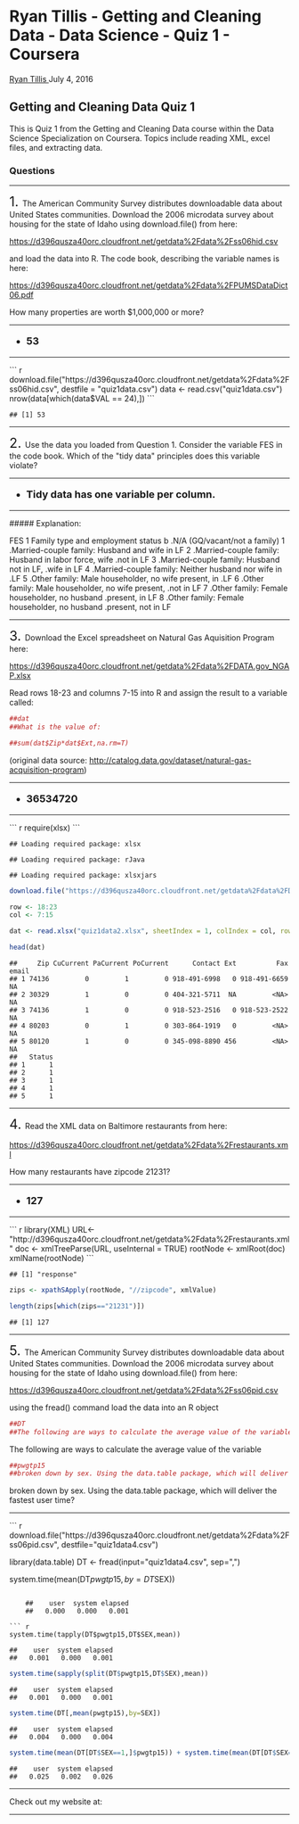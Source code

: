 Ryan Tillis - Getting and Cleaning Data - Data Science - Quiz 1 - Coursera
================
<a href="http://www.ryantillis.com"> Ryan Tillis </a>
July 4, 2016

Getting and Cleaning Data Quiz 1
--------------------------------

This is Quiz 1 from the Getting and Cleaning Data course within the Data Science Specialization on Coursera. Topics include reading XML, excel files, and extracting data.

### Questions

<hr>
<font size="+2">1. </font> The American Community Survey distributes downloadable data about United States communities. Download the 2006 microdata survey about housing for the state of Idaho using download.file() from here:

<https://d396qusza40orc.cloudfront.net/getdata%2Fdata%2Fss06hid.csv>

and load the data into R. The code book, describing the variable names is here:

<https://d396qusza40orc.cloudfront.net/getdata%2Fdata%2FPUMSDataDict06.pdf>

How many properties are worth $1,000,000 or more?

<hr>
<font size="+1"> <b>

-   53

</b> </font>

<hr>
``` r
download.file("https://d396qusza40orc.cloudfront.net/getdata%2Fdata%2Fss06hid.csv", destfile = "quiz1data.csv")
data <- read.csv("quiz1data.csv")
nrow(data[which(data$VAL == 24),])
```

    ## [1] 53

<hr>
<font size="+2">2. </font> Use the data you loaded from Question 1. Consider the variable FES in the code book. Which of the "tidy data" principles does this variable violate?

<hr>
<font size="+1"> <b>

-   Tidy data has one variable per column.

</b> </font>

<hr>
##### Explanation:

FES 1 Family type and employment status b .N/A (GQ/vacant/not a family) 1 .Married-couple family: Husband and wife in LF 2 .Married-couple family: Husband in labor force, wife .not in LF 3 .Married-couple family: Husband not in LF, .wife in LF 4 .Married-couple family: Neither husband nor wife in .LF 5 .Other family: Male householder, no wife present, in .LF 6 .Other family: Male householder, no wife present, .not in LF 7 .Other family: Female householder, no husband .present, in LF 8 .Other family: Female householder, no husband .present, not in LF

<hr>
<font size="+2">3. </font> Download the Excel spreadsheet on Natural Gas Aquisition Program here:

<https://d396qusza40orc.cloudfront.net/getdata%2Fdata%2FDATA.gov_NGAP.xlsx>

Read rows 18-23 and columns 7-15 into R and assign the result to a variable called:

``` r
##dat
##What is the value of:
```

``` r
##sum(dat$Zip*dat$Ext,na.rm=T)
```

(original data source: <http://catalog.data.gov/dataset/natural-gas-acquisition-program>)

<hr>
<font size="+1"> <b>

-   36534720

</b> </font>

<hr>
``` r
require(xlsx)
```

    ## Loading required package: xlsx

    ## Loading required package: rJava

    ## Loading required package: xlsxjars

``` r
download.file("https://d396qusza40orc.cloudfront.net/getdata%2Fdata%2FDATA.gov_NGAP.xlsx", destfile = "quiz1data2.xlsx")

row <- 18:23
col <- 7:15

dat <- read.xlsx("quiz1data2.xlsx", sheetIndex = 1, colIndex = col, rowIndex = row, header = TRUE)

head(dat)
```

    ##     Zip CuCurrent PaCurrent PoCurrent      Contact Ext          Fax email
    ## 1 74136         0         1         0 918-491-6998   0 918-491-6659    NA
    ## 2 30329         1         0         0 404-321-5711  NA         <NA>    NA
    ## 3 74136         1         0         0 918-523-2516   0 918-523-2522    NA
    ## 4 80203         0         1         0 303-864-1919   0         <NA>    NA
    ## 5 80120         1         0         0 345-098-8890 456         <NA>    NA
    ##   Status
    ## 1      1
    ## 2      1
    ## 3      1
    ## 4      1
    ## 5      1

<hr>
<font size="+2">4. </font> Read the XML data on Baltimore restaurants from here:

<https://d396qusza40orc.cloudfront.net/getdata%2Fdata%2Frestaurants.xml>

How many restaurants have zipcode 21231?

<hr>
<font size="+1"> <b>

-   127

</b> </font>

<hr>
``` r
library(XML)
URL<-"http://d396qusza40orc.cloudfront.net/getdata%2Fdata%2Frestaurants.xml"
doc <- xmlTreeParse(URL, useInternal = TRUE)
rootNode <- xmlRoot(doc)
xmlName(rootNode)
```

    ## [1] "response"

``` r
zips <- xpathSApply(rootNode, "//zipcode", xmlValue)

length(zips[which(zips=="21231")])
```

    ## [1] 127

<hr>
<font size="+2">5. </font> The American Community Survey distributes downloadable data about United States communities. Download the 2006 microdata survey about housing for the state of Idaho using download.file() from here:

<https://d396qusza40orc.cloudfront.net/getdata%2Fdata%2Fss06pid.csv>

using the fread() command load the data into an R object

``` r
##DT
##The following are ways to calculate the average value of the variable
```

The following are ways to calculate the average value of the variable

``` r
##pwgtp15
##broken down by sex. Using the data.table package, which will deliver the fastest user time?
```

broken down by sex. Using the data.table package, which will deliver the fastest user time?

<hr>
``` r
download.file("https://d396qusza40orc.cloudfront.net/getdata%2Fdata%2Fss06pid.csv", destfile="quiz1data4.csv")

library(data.table)
DT <- fread(input="quiz1data4.csv", sep=",")

system.time(mean(DT$pwgtp15,by=DT$SEX))
```

    ##    user  system elapsed 
    ##   0.000   0.000   0.001

``` r
system.time(tapply(DT$pwgtp15,DT$SEX,mean))
```

    ##    user  system elapsed 
    ##   0.001   0.000   0.001

``` r
system.time(sapply(split(DT$pwgtp15,DT$SEX),mean))
```

    ##    user  system elapsed 
    ##   0.001   0.000   0.001

``` r
system.time(DT[,mean(pwgtp15),by=SEX])
```

    ##    user  system elapsed 
    ##   0.004   0.000   0.004

``` r
system.time(mean(DT[DT$SEX==1,]$pwgtp15)) + system.time(mean(DT[DT$SEX==2,]$pwgtp15))
```

    ##    user  system elapsed 
    ##   0.025   0.002   0.026

<hr>
Check out my website at: <http://www.ryantillis.com/>

<hr>
